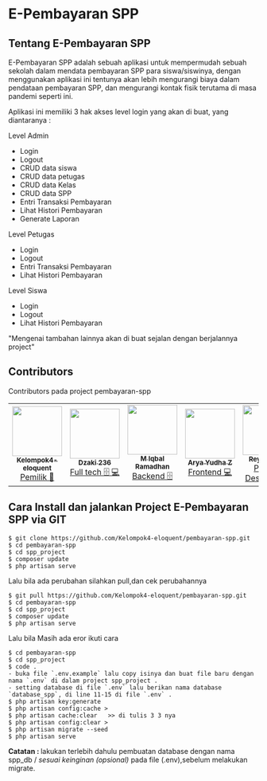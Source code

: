 <p align="center">
    <h1>E-Pembayaran SPP</h1>
</p>

## Tentang E-Pembayaran SPP

E-Pembayaran SPP adalah sebuah aplikasi untuk mempermudah sebuah sekolah dalam mendata pembayaran SPP para siswa/siswinya, dengan menggunakan aplikasi ini tentunya akan lebih mengurangi biaya dalam pendataan pembayaran SPP, dan mengurangi kontak fisik terutama di masa pandemi seperti ini.

Aplikasi ini memiliki 3 hak akses level login yang akan di buat, yang diantaranya :

Level Admin
- Login
- Logout
- CRUD data siswa
- CRUD data petugas
- CRUD data Kelas
- CRUD data SPP
- Entri Transaksi Pembayaran
- Lihat Histori Pembayaran
- Generate Laporan

Level Petugas
- Login
- Logout
- Entri Transaksi Pembayaran
- Lihat Histori Pembayaran

Level Siswa
- Login
- Logout
- Lihat Histori Pembayaran

"Mengenai tambahan lainnya akan di buat sejalan dengan berjalannya project"
## Contributors
Contributors pada project pembayaran-spp

<!-- ALL-CONTRIBUTORS-LIST:START - Do not remove or modify this section -->
<!-- prettier-ignore-start -->
<!-- markdownlint-disable -->
<table>
  <tr>
  <td align="center"><a href="https://github.com/Kelompok4-eloquent"><img src="https://avatars.githubusercontent.com/u/83569332?v=4" width="100px;" alt=""/><br /><sub><b>Kelompok4-eloquent</b></sub></a><br /><a href="#coding-Dzaki Ahnaf Z" title="Backend">Pemilik 📂</a></td>
    <td align="center"><a href="https://github.com/dzaki236"><img src="https://avatars.githubusercontent.com/u/61301953?v=4" width="100px;" alt=""/><br /><sub><b>Dzaki 236</b></sub></a><br /><a href="#coding-Dzaki Ahnaf Z" title="Backend">Full tech 🗄 💻</a></td>
    <td align="center"><a href="https://github.com/MuhammadIqbalRamadhan"><img src="https://avatars.githubusercontent.com/u/68367755?v=4" width="100px;" alt=""/><br /><sub><b>M Iqbal Ramadhan</b></sub></a><br /><a href="#coding-Iqbal Ramadhan" title="Backend">Backend 🗄</a></td>
    <td align="center"><a href="https://github.com/aryayudhazachri22"><img src="https://avatars.githubusercontent.com/u/68361013?v=4" width="100px;" alt=""/><br /><sub><b>Arya Yudha Z</b></sub></a><br /><a href="#coding-Arya Yudha" title="Frontend">Frontend 💻</a></td>
    <td align="center"><a href="https://github.com/reyhanesa"><img src="https://avatars.githubusercontent.com/u/83635584?v=4" width="100px;" alt=""/><br /><sub><b>Reyhan Esa</b></sub></a><br /><a href="#designs-Reyhan" title="Frontend">Partner Designs 👤 🎨</a></td>
    <td align="center"><a href="https://github.com/ichafps12"><img src="https://avatars.githubusercontent.com/u/83746442?v=4" width="100px;" alt=""/><br /><sub><b>Icha Fadilah</b></sub></a><br /><a href="#designs-Icha" title="Designs">Designs 🎨</a></td>
  </tr>
</table>

<!-- markdownlint-enable -->
<!-- prettier-ignore-end -->
<!-- ALL-CONTRIBUTORS-LIST:END -->
## Cara Install dan jalankan Project E-Pembayaran SPP via GIT

```
$ git clone https://github.com/Kelompok4-eloquent/pembayaran-spp.git
$ cd pembayaran-spp
$ cd spp_project
$ composer update
$ php artisan serve
```

Lalu bila ada perubahan silahkan pull,dan cek perubahannya  

```
$ git pull https://github.com/Kelompok4-eloquent/pembayaran-spp.git
$ cd pembayaran-spp
$ cd spp_project
$ composer update
$ php artisan serve
```

Lalu bila Masih ada eror ikuti cara 

```
$ cd pembayaran-spp
$ cd spp_project
$ code .
- buka file `.env.example` lalu copy isinya dan buat file baru dengan nama `.env` di dalam project spp_project .
- setting database di file `.env` lalu berikan nama database `database_spp`, di line 11-15 di file `.env` .
$ php artisan key:generate
$ php artisan config:cache >
$ php artisan cache:clear   >> di tulis 3 3 nya
$ php artisan config:clear >
$ php artisan migrate --seed 
$ php artisan serve
```

<b> Catatan : </b>
lakukan terlebih dahulu pembuatan database dengan nama spp_db / <i>sesuai keinginan (opsional)</i> pada file (.env),sebelum melakukan migrate.

